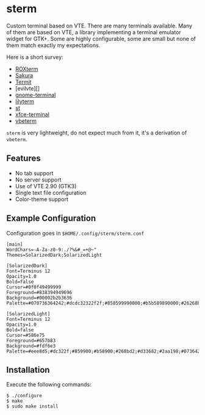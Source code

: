 sterm
=====

Custom terminal based on VTE. There are many terminals available. Many
of them are based on VTE, a library implementing a terminal emulator
widget for GTK+. Some are highly configurable, some are small but none
of them match exactly my expectations.

Here is a short survey:

 - [ROXterm](http://roxterm.sourceforge.net/)
 - [Sakura](http://pleyades.net/david/sakura)
 - [Termit](http://github.com/nonstop/termit/wiki)
 - [evilvte][]
 - [gnome-terminal](http://en.wikipedia.org/wiki/gnome_terminal)
 - [lilyterm](http://lilyterm.luna.com.tw/)
 - [st](http://st.suckless.org/)
 - [xfce-terminal](http://www.xfce.org/projects/terminal/)
 - [vbeterm](https://github.com/vincentbernat/vbeterm)

`sterm` is very lightweight, do not expect much from it, it's
a derivation of `vbeterm`.

Features
--------

 - No tab support
 - No server support
 - Use of VTE 2.90 (GTK3)
 - Single text file configuration
 - Color-theme support

Example Configuration
---------------------

Configuration goes in `$HOME/.config/sterm/sterm.conf`

```
[main]
WordChars=-A-Za-z0-9:./?%&#_=+@~" 
Themes=SolarizedDark;SolarizedLight

[SolarizedDark]
Font=Terminus 12
Opacity=1.0
Bold=false
Cursor=#0f0f49499999
Foreground=#838394949696
Background=#00002b2b3636
Palette=#070736364242;#dcdc32322f2f;#858599990000;#b5b589890000;#26268b8bd2d2;#d3d336368282;#2a2aa1a19898;#eeeee8e8d5d5;#00002b2b3636;#cbcb4b4b1616;#58586e6e7575;#65657b7b8383;#838394949696;#6c6c7171c4c4;#9393a1a1a1a1;#fdfdf6f6e3e3

[SolarizedLight]
Font=Terminus 12
Opacity=1.0
Bold=false
Cursor=#586e75
Foreground=#657b83
Background=#fdf6e3
Palette=#eee8d5;#dc322f;#859900;#b58900;#268bd2;#d33682;#2aa198;#073642;#fdf6e3;#cb4b16;#93a1a1;#839496;#657b83;#6c71c4;#586e75;#002b36
```

Installation
------------

Execute the following commands:

    $ ./configure
    $ make
    $ sudo make install
